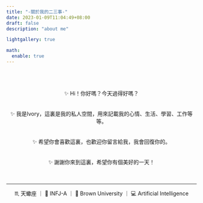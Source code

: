 ```yaml
---
title: "-關於我的二三事-"
date: 2023-01-09T11:04:49+08:00
draft: false
description: "about me"

lightgallery: true

math:
  enable: true
---
```


<br>
<br>
<br>

<center> ✨ Hi！你好嗎？今天過得好嗎？</center>
<br>
<br>
<center> ✨ 我是Ivory，這裏是我的私人空間，用來記載我的心情、生活、學習、工作等等。</center>
<br>
<br>
<center> ✨ 希望你會喜歡這裏，也歡迎你留言給我，我會回復你的。</center>
<br>
<br>
<center> ✨ 謝謝你來到這裏，希望你有個美好的一天！</center>
<br>
<br>

---

<center>♏️ 天蠍座 ｜ 🌲 INFJ-A ｜ 🐻 Brown University ｜ 💻 Artificial Intelligence</center>

